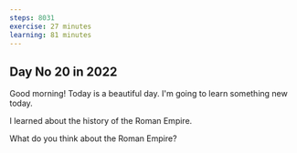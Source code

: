 ```yaml
---
steps: 8031
exercise: 27 minutes
learning: 81 minutes
---
```

## Day No 20 in 2022
Good morning! Today is a beautiful day.
I'm going to learn something new today.

I learned about the history of the Roman Empire.

What do you think about the Roman Empire?
